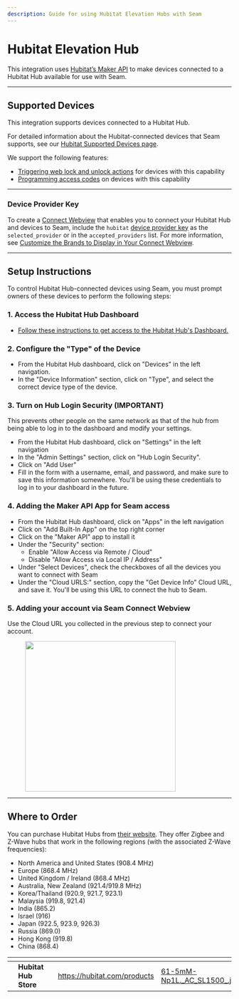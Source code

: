```yaml
---
description: Guide for using Hubitat Elevation Hubs with Seam
---
```


# Hubitat Elevation Hub

This integration uses [Hubitat’s Maker API](https://docs2.hubitat.com/en/apps/maker-api) to make devices connected to a Hubitat Hub available for use with Seam.

***

## Supported Devices

This integration supports devices connected to a Hubitat Hub.

For detailed information about the Hubitat-connected devices that Seam supports, see our [Hubitat Supported Devices page](https://www.seam.co/manufacturers/hubitat).

We support the following features:

* [Triggering web lock and unlock actions](../products/smart-locks/lock-and-unlock.md) for devices with this capability
* [Programming access codes](../products/smart-locks/access-codes/) on devices with this capability

***

### Device Provider Key

To create a [Connect Webview](../core-concepts/connect-webviews/) that enables you to connect your Hubitat Hub and devices to Seam, include the `hubitat` [device provider key](../api-clients/connect_webviews/#device-provider-keys) as the `selected_provider` or in the `accepted_providers` list. For more information, see [Customize the Brands to Display in Your Connect Webview](../core-concepts/connect-webviews/customizing-connect-webviews.md#customize-the-brands-to-display-in-your-connect-webviews).

***

## Setup Instructions

To control Hubitat Hub-connected devices using Seam, you must prompt owners of these devices to perform the following steps:

### 1. Access the Hubitat Hub Dashboard

* [Follow these instructions to get access to the Hubitat Hub's Dashboard.](https://docs2.hubitat.com/getting-started/registration-and-setup)

### 2. Configure the "Type" of the Device

* From the Hubitat Hub dashboard, click on "Devices" in the left navigation.
* In the "Device Information" section, click on "Type", and select the correct device type of the device.

### 3. Turn on Hub Login Security (IMPORTANT)

This prevents other people on the same network as that of the hub from being able to log in to the dashboard and modify your settings.

* From the Hubitat Hub dashboard, click on "Settings" in the left navigation
* In the "Admin Settings" section, click on "Hub Login Security".
* Click on "Add User"
* Fill in the form with a username, email, and password, and make sure to save this information somewhere. You'll be using these credentials to log in to your dashboard in the future.

### 4.  Adding the Maker API App for Seam access

* From the Hubitat Hub dashboard, click on "Apps" in the left navigation
* Click on "Add Built-In App" on the top right corner
* Click on the "Maker API" app to install it
* Under the "Security" section:
  * Enable "Allow Access via Remote / Cloud"
  * Disable "Allow Access via Local IP / Address"
* Under "Select Devices", check the checkboxes of all the devices you want to connect with Seam
* Under the "Cloud URLS:" section, copy the "Get Device Info" Cloud URL, and save it. You'll be using this URL to connect the hub to Seam.

### 5. Adding your account via Seam Connect Webview

Use the Cloud URL you collected in the previous step to connect your account.

<figure><img src="../.gitbook/assets/Screen Shot 2023-07-06 at 5.19.49 PM (2).png" alt="" width="338"><figcaption></figcaption></figure>

***

## Where to Order

You can purchase Hubitat Hubs from [their website](https://hubitat.com/products). They offer Zigbee and Z-Wave hubs that work in the following regions (with the associated Z-Wave frequencies):

* North America and United States (908.4 MHz)
* Europe (868.4 MHz)
* United Kingdom / Ireland (868.4 MHz)
* Australia, New Zealand (921.4/919.8 MHz)
* Korea/Thailand (920.9, 921.7, 923.1)
* Malaysia (919.8, 921.4)
* India (865.2)
* Israel (916)
* Japan (922.5, 923.9, 926.3)
* Russia (869.0)
* Hong Kong (919.8)
* China (868.4)

<table data-card-size="large" data-view="cards"><thead><tr><th></th><th></th><th></th><th data-hidden data-card-target data-type="content-ref"></th><th data-hidden data-card-cover data-type="files"></th></tr></thead><tbody><tr><td></td><td><strong>Hubitat Hub Store</strong></td><td></td><td><a href="https://hubitat.com/products">https://hubitat.com/products</a></td><td><a href="../.gitbook/assets/61-5mM-Np1L._AC_SL1500_.jpg">61-5mM-Np1L._AC_SL1500_.jpg</a></td></tr></tbody></table>
